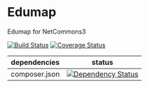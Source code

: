 Edumap
======

Edumap for NetCommons3


[![Build Status](https://api.travis-ci.org/NetCommons3/Edumap.png?branch=master)](https://travis-ci.org/NetCommons3/Edumap)
[![Coverage Status](https://coveralls.io/repos/NetCommons3/Edumap/badge.png?branch=master)](https://coveralls.io/r/NetCommons3/Edumap?branch=master)

| dependencies | status |
| ------------ | ------ |
| composer.json | [![Dependency Status](https://www.versioneye.com/user/projects/546aee86a760cebabc000157/badge.png)](https://www.versioneye.com/user/projects/546aee86a760cebabc000157) |

